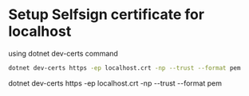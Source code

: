 # Setup Selfsign certificate for localhost


using dotnet dev-certs command

```bash
dotnet dev-certs https -ep localhost.crt -np --trust --format pem
```

dotnet dev-certs https -ep localhost.crt -np --trust --format pem
